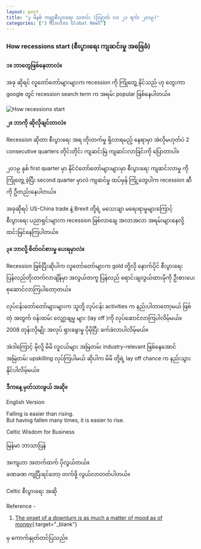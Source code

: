 ```yaml
---
layout: post
title: "၃ မိနစ် ကမ္ဘာ့စီးပွားရေး သတင်း (သြဂုတ် လ၊ ၂၁ ရက်၊ ၂၀၁၉)"
categories: ["3 Minutes Global News"]
---
```


### How recessions start (စီးပွားရေး ကျဆင်းမှု အခြေခံ)

**၁။ ဘာတွေဖြစ်နေတာလဲ။**

အခု ဆိုရင် လူတော်တော်များများက recession  ကို ကြုံတွေ့ နိုင်သည် ဟု တွေးကာ google တွင် recession search term က အရမ်း popular ဖြစ်နေပါတယ်။

<!-- more -->
<img src="http://drive.google.com/uc?export=view&id=1TzLNTuYEIZMtIpDPuhdY_bmcXJkLEPIT" alt="How recessions start">

**၂။ ဘာကို ဆိုလိုချင်တာလဲ။**

Recession ဆိုတာ စီးပွားရေး အရ တိုးတက်မှု ရှိလာရမည့် နေရာမှာ အဲလိုမဟုတ်ပဲ 2   consecutive quarters တိုင်းတိုင်း ကျဆင်းမြဲ ကျဆင်းလာခြင်းကို ပြောတာပါ။

၂၀၁၉ နှစ် first quarter မှာ နိုင်ငံတော်တော်များများမှာ စီးပွားရေး ကျဆင်းလာမှု ကို ကြုံတွေ့ ခဲ့ပြီး second quarter မှာလဲ ကျဆင်မှု ထပ်မှန် ကြုံ့တွေပါက recession ဆီကို ဦတည်းနေပါတယ်။

အခုဆိုရင်  US-China trade နဲ့ Brexit  တို့ရဲ့ မသေးချာ မရေးရာမူများကြောင့် စီးပွားရေး ပညာရှင်းများက recession ဖြစ်လာချေ အလာအလာ အရမ်းများနေလို့ ထင်းမြင်နေကြပါတယ်။

**၃။ ဘာလို့ စိတ်ဝင်စားမှု ပေးရမှာလဲ။**


Recession ဖြစ်ပြီးဆိုပါက လူတော်တော်များက gold တို့လို နောက်ပိုင် စီးပွားရေး ပြန်လည်တိုးတက်လာချိန်မှာ အလွယ်တကူ ပြန်လည် ရောင်းချလွယ်ထားမိုကို ဦးစားပေး စုဆောင်လာကြပါတော့တယ်။

လုပ်ငန်းတော်တော်များများက သူတို့ လုပ်ငန်း activities က နည်းပါတာတော့မယ် ဖြစ်တဲ့ အတွက် ဝန်းထမ်း လျှော့ချမှု များ (lay off )ကို လုပ်ဆောင်လာကြပါလိမ့်မယ်။ 2008 တုန်းလိုမျိုး အလုပ် ရှားဖွေးမှု ပိုမိုပြီး ခက်ခဲလာပါလိမ့်မယ်။

 အဲဒါကြောင့် မိုလို့ မိမိ လူငယ်များ အမြဲတမ်း industry-relevant ဖြစ်နေအောင် အမြဲတမ်း upskilling လုပ်ကြပါမယ် ဆိုပါက မိမိ တို့ရဲ့ lay off chance က နည်းသွားနိုင်ပါလိမ့်မယ်။



**ဒီကနေ့ မှတ်သားဖွယ် အဆို။**

English Version

Falling is easier than rising.<br />
But having fallen many times, it is easier to rise.<br />

Celtic Wisdom for Business

မြန်မာ ဘာသာပြန်

အကျဟာ အတက်ထက် ပိုလွယ်တယ်။<br />
ခဏခဏ ကျပြီးရင်တော့ တက်ဖို့ လွယ်လာတတ်ပါတယ်။<br />

Celtic စီးပွားရေး အဆို

Reference -
1. [The onset of a downturn is as much a matter of mood as of money](https://www.economist.com/finance-and-economics/2019/08/20/the-onset-of-a-downturn-is-as-much-a-matter-of-mood-as-of-money){:target="_blank"}

မှ ကောက်နှုတ်တင်ပြသည်။
